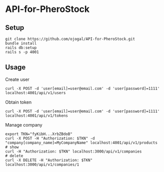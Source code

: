 # API-for-PheroStock


## Setup
```
git clone https://github.com/ojogal/API-for-PheroStock.git
bundle install
rails db:setup
rails s -p 4001 
```
## Usage

Create user
```
curl -X POST -d 'user[email]=user@email.com' -d 'user[password]=1111' localhost:4001/api/v1/users
```

Obtain token
```
curl -X POST -d 'user[email]=user@email.com' -d 'user[password]=1111' localhost:4001/api/v1/tokens
```

Manage company
```
export TKN="fyKibH...XrbZBdoB"
curl -X POST -H "Authorization: $TKN" -d "company[company_name]=MyCompanyName" localhost:4001/api/v1/products
# show
curl -H "Authorization: $TKN" localhost:3000/api/v1/companies
# delete
curl -X DELETE -H "Authorization: $TKN" localhost:3000/api/v1/companies/1
```
